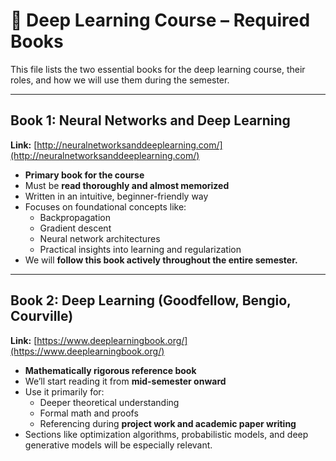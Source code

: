 # 📘 Deep Learning Course – Required Books

This file lists the two essential books for the deep learning course, their roles, and how we will use them during the semester.

---

## **Book 1: Neural Networks and Deep Learning**
**Link:** [http://neuralnetworksanddeeplearning.com/](http://neuralnetworksanddeeplearning.com/)

- **Primary book for the course**
- Must be **read thoroughly and almost memorized**
- Written in an intuitive, beginner-friendly way
- Focuses on foundational concepts like:
  - Backpropagation
  - Gradient descent
  - Neural network architectures
  - Practical insights into learning and regularization
- We will **follow this book actively throughout the entire semester.**

---

## **Book 2: Deep Learning (Goodfellow, Bengio, Courville)**
**Link:** [https://www.deeplearningbook.org/](https://www.deeplearningbook.org/)

- **Mathematically rigorous reference book**
- We’ll start reading it from **mid-semester onward**
- Use it primarily for:
  - Deeper theoretical understanding
  - Formal math and proofs
  - Referencing during **project work and academic paper writing**
- Sections like optimization algorithms, probabilistic models, and deep generative models will be especially relevant.

